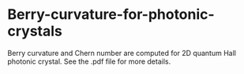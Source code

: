 # Berry-curvature-for-photonic-crystals
Berry curvature and Chern number are computed for 2D quantum Hall photonic crystal.
See the .pdf file for more details.
